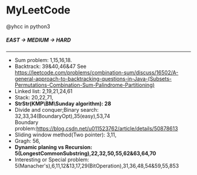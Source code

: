 # MyLeetCode
@yhcc
in python3
##### EAST -> MEDIUM -> HARD

----------------------------------------
* Sum problem: 1,15,16,18. 
* Backtrack: 39&40,46&47
See <https://leetcode.com/problems/combination-sum/discuss/16502/A-general-approach-to-backtracking-questions-in-Java-(Subsets-Permutations-Combination-Sum-Palindrome-Partitioning)>  
* Linked list: 2,19,21,24,61  
* Stack: 20,22,71,  
* **StrStr(KMP\BM\Sunday algorithm): 28**  
* Divide and conquer;Binary search: 32,33,34(BoundaryOpt),35(easy),53,74  
Boundary problem:<https://blog.csdn.net/u011523762/article/details/50878613>  
* Sliding window method(Two pointer): 3,11,  
* Gragh: 56,  
* **Dynamic planing vs Recursion: 5(LongestCommonSubstring),22,32,50,55,62&63,64,70**  
* Interesting or Special problem: 5(Manacher's),6,11,12&13,17,29(BitOperation),31,36,48,54&59,55,853  
